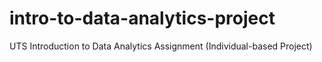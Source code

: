 # intro-to-data-analytics-project
UTS Introduction to Data Analytics Assignment (Individual-based Project)
